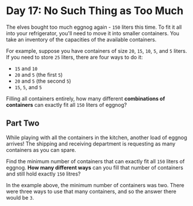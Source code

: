Day 17: No Such Thing as Too Much
=================================

The elves bought too much eggnog again - `150` liters this time. To fit it all into your refrigerator, you'll need to move it into smaller containers. You take an inventory of the capacities of the available containers.

For example, suppose you have containers of size `20`, `15`, `10`, `5`, and `5` liters. If you need to store `25` liters, there are four ways to do it:

- `15` and `10`
- `20` and `5` (the first `5`)
- `20` and `5` (the second `5`)
- `15`, `5`, and `5`

Filling all containers entirely, how many different **combinations of containers** can exactly fit all `150` liters of eggnog?

Part Two
--------

While playing with all the containers in the kitchen, another load of eggnog arrives! The shipping and receiving department is requesting as many containers as you can spare.

Find the minimum number of containers that can exactly fit all `150` liters of eggnog. **How many different ways** can you fill that number of containers and still hold exactly `150` litres?

In the example above, the minimum number of containers was two. There were three ways to use that many containers, and so the answer there would be `3`.
